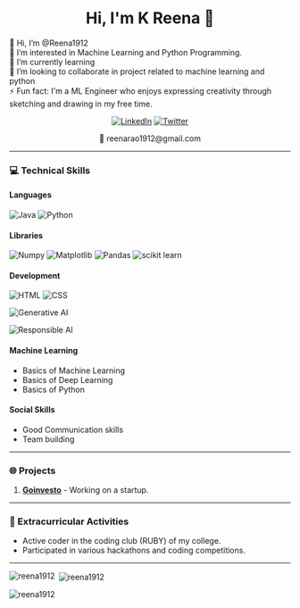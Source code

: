 <h1 align="center">Hi, I'm K Reena 👋</h1>
👋 Hi, I’m @Reena1912
<br>
👀 I’m interested in Machine Learning and Python Programming.
<br>
🌱 I’m currently learning
<br>
💞 I’m looking to collaborate in project related to machine learning and python
<br>
⚡ Fun fact: I'm a ML Engineer who enjoys expressing creativity through sketching and drawing in my free time.

<p align="center">
  <a href="https://www.linkedin.com/in/reena-k-0aa37b244/"><img src="https://img.shields.io/badge/LinkedIn-0A66C2?style=for-the-badge&logo=linkedin&logoColor=white" alt="LinkedIn"/></a>
  <a href="https://x.com/KReena1903"><img src="https://img.shields.io/badge/Twitter-1DA1F2?style=for-the-badge&logo=twitter&logoColor=white" alt="Twitter"/></a>

</p>

<p align="center">📧 reenarao1912@gmail.com </p>

---

### 💻 Technical Skills
#### Languages

![Java](https://img.shields.io/badge/Java-007396?style=for-the-badge&logo=java&logoColor=white)
![Python](https://img.shields.io/badge/Python-3776AB?style=for-the-badge&logo=python&logoColor=white)

#### Libraries
![Numpy](https://img.shields.io/badge/Numpy-013243?style=for-the-badge&logo=numpy&logoColor=white)
![Matplotlib](https://img.shields.io/badge/Matplotlib-0176C1?style=for-the-badge&logo=matplotlib&logoColor=white)
![Pandas](https://img.shields.io/badge/Pandas-150458?style=for-the-badge&logo=pandas&logoColor=white)
![scikit learn](https://img.shields.io/badge/scikit%20learn-150458?style=for-the-badge&logo=pandas&logoColor=white)

#### Development
![HTML](https://img.shields.io/badge/HTML-E34F26?style=for-the-badge&logo=html5&logoColor=white)
![CSS](https://img.shields.io/badge/CSS-1572B6?style=for-the-badge&logo=css3&logoColor=white)

![Generative AI](https://img.shields.io/badge/Generative_AI-ffca28?style=for-the-badge)

![Responsible AI](https://img.shields.io/badge/Responsible_AI-ffca28?style=for-the-badge)


#### Machine Learning
- Basics of Machine Learning
- Basics of Deep Learning
- Basics of Python

#### Social Skills
- Good Communication skills
- Team building

---

### 🌐 Projects
1. **[Goinvesto](https://goinvesto.com/)** - Working on a startup.

---

### 🏅 Extracurricular Activities
- Active coder in the coding club (RUBY) of my college.
- Participated in various hackathons and coding competitions.

---
<p><img align="left" src="https://github-readme-stats.vercel.app/api/top-langs?username=reena1912&show_icons=true&locale=en&layout=compact" alt="reena1912" /></p>

<p>&nbsp;<img align="center" src="https://github-readme-stats.vercel.app/api?username=reena1912&show_icons=true&locale=en" alt="reena1912" /></p>


<p><img align="center" src="https://github-readme-streak-stats.herokuapp.com/?user=reena1912&" alt="reena1912" /></p>



